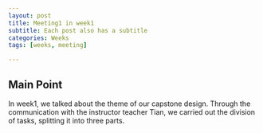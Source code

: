 ```yaml
---
layout: post
title: Meeting1 in week1
subtitle: Each post also has a subtitle
categories: Weeks
tags: [weeks, meeting]

---
```

## Main Point  

In week1, we talked about the theme of our capstone design. Through the communication with the instructor teacher Tian, we carried out the division of tasks, splitting it into three parts.








  [1]: https://daringfireball.net/projects/markdown/
  [2]: https://www.fileformat.info/info/unicode/char/2163/index.htm
  [3]: https://www.markitdown.net/
  [4]: https://daringfireball.net/projects/markdown/basics
  [5]: https://daringfireball.net/projects/markdown/syntax

